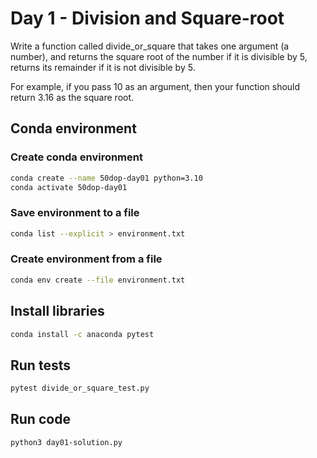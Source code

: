 # Day 1 - Division and Square-root

Write a function called divide_or_square that takes one argument (a number), and returns the square root of the number
if it is divisible by 5, returns its remainder if it is not divisible by 5.

For example, if you pass 10 as an argument, then your function should return 3.16 as the square root.

## Conda environment

### Create conda environment

``` bash
conda create --name 50dop-day01 python=3.10 
conda activate 50dop-day01
```

### Save environment to a file

``` bash
conda list --explicit > environment.txt
```

### Create environment from a file

``` bash
conda env create --file environment.txt
```

## Install libraries

``` bash
conda install -c anaconda pytest
```

## Run tests

``` bash
pytest divide_or_square_test.py
```

## Run code

``` bash
python3 day01-solution.py
```
